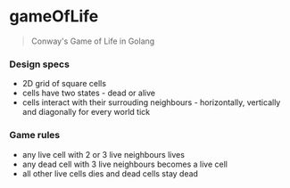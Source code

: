 # gameOfLife
> Conway's Game of Life in Golang

### Design specs
* 2D grid of square cells
* cells have two states - dead or alive
* cells interact with their surrouding neighbours - horizontally, vertically and diagonally for every world tick 

### Game rules
* any live cell with 2 or 3 live neighbours lives
* any dead cell with 3 live neighbours becomes a live cell
* all other live cells dies and dead cells stay dead
